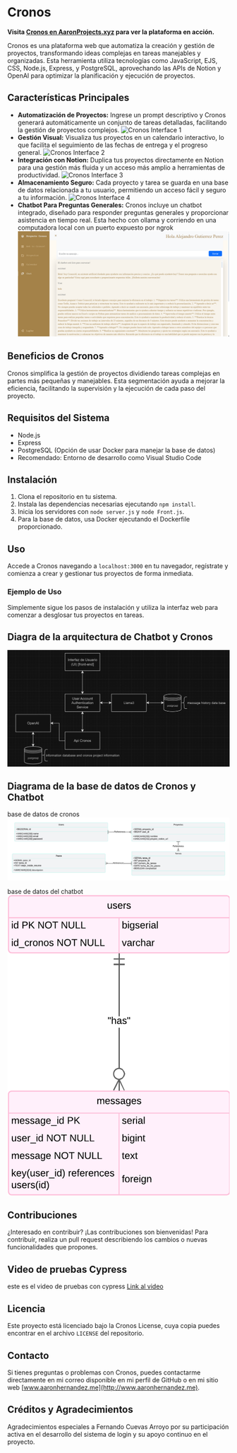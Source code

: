 # Cronos

**Visita [Cronos en AaronProjects.xyz](https://aaronprojects.xyz) para ver la plataforma en acción.**

Cronos es una plataforma web que automatiza la creación y gestión de proyectos, transformando ideas complejas en tareas manejables y organizadas. Esta herramienta utiliza tecnologías como JavaScript, EJS, CSS, Node.js, Express, y PostgreSQL, aprovechando las APIs de Notion y OpenAI para optimizar la planificación y ejecución de proyectos.

## Características Principales

- **Automatización de Proyectos:** Ingrese un prompt descriptivo y Cronos generará automáticamente un conjunto de tareas detalladas, facilitando la gestión de proyectos complejos.
![Cronos Interface 1](/doc/Cronos4.png)
- **Gestión Visual:** Visualiza tus proyectos en un calendario interactivo, lo que facilita el seguimiento de las fechas de entrega y el progreso general.
![Cronos Interface 2](/doc/Cronos3.png)
- **Integración con Notion:** Duplica tus proyectos directamente en Notion para una gestión más fluida y un acceso más amplio a herramientas de productividad.
![Cronos Interface 3](/doc/Cronos2.png)
- **Almacenamiento Seguro:** Cada proyecto y tarea se guarda en una base de datos relacionada a tu usuario, permitiendo un acceso fácil y seguro a tu información.
![Cronos Interface 4](/doc/Cronos1.png)
- **Chatbot Para Preguntas Generales:** Cronos incluye un chatbot integrado, diseñado para responder preguntas generales y proporcionar asistencia en tiempo real. Esta hecho con ollama y corriendo en una computadora local con un puerto expuesto por ngrok
![Cronos Interface 5](/doc/CronosChat.png)



## Beneficios de Cronos

Cronos simplifica la gestión de proyectos dividiendo tareas complejas en partes más pequeñas y manejables. Esta segmentación ayuda a mejorar la eficiencia, facilitando la supervisión y la ejecución de cada paso del proyecto.

## Requisitos del Sistema

- Node.js
- Express
- PostgreSQL (Opción de usar Docker para manejar la base de datos)
- Recomendado: Entorno de desarrollo como Visual Studio Code

## Instalación

1. Clona el repositorio en tu sistema.
2. Instala las dependencias necesarias ejecutando `npm install`.
3. Inicia los servidores con `node server.js` y `node Front.js`.
4. Para la base de datos, usa Docker ejecutando el Dockerfile proporcionado.

## Uso

Accede a Cronos navegando a `localhost:3000` en tu navegador, regístrate y comienza a crear y gestionar tus proyectos de forma inmediata.

### Ejemplo de Uso

Simplemente sigue los pasos de instalación y utiliza la interfaz web para comenzar a desglosar tus proyectos en tareas.

## Diagra de la arquitectura de Chatbot y Cronos

![Diagrama de cronos y chatbot](/doc/CronosDiagrama.jpeg)

## Diagrama de la base de datos de Cronos y Chatbot

base de datos de cronos
![Diagrama Unicamente de Cronos](/doc/BaseDeDatosCronos.png)

base de datos del chatbot
![Diagrama de el Chatbot](/doc/ChatbotDiagrama.png)

## Contribuciones

¿Interesado en contribuir? ¡Las contribuciones son bienvenidas! Para contribuir, realiza un pull request describiendo los cambios o nuevas funcionalidades que propones.

## Video de pruebas Cypress

este es el video de pruebas con cypress [Link al video](https://youtu.be/UCheOnIpXiM)

## Licencia

Este proyecto está licenciado bajo la Cronos License, cuya copia puedes encontrar en el archivo `LICENSE` del repositorio.

## Contacto

Si tienes preguntas o problemas con Cronos, puedes contactarme directamente en mi correo disponible en mi perfil de GitHub o en mi sitio web [www.aaronhernandez.me](http://www.aaronhernandez.me).

## Créditos y Agradecimientos

Agradecimientos especiales a Fernando Cuevas Arroyo por su participación activa en el desarrollo del sistema de login y su apoyo continuo en el proyecto.

